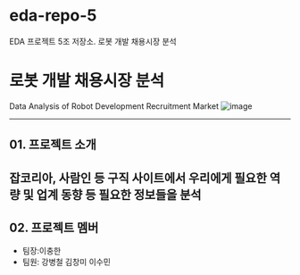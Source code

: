 # eda-repo-5
EDA 프로젝트 5조 저장소. 로봇 개발 채용시장 분석
# 로봇 개발 채용시장 분석
Data Analysis of Robot Development Recruitment Market
![image](https://github.com/changmi-kim/merge_project/assets/141194237/feb58b6f-5ca7-4aac-a677-0a37b55f52ad)

---
## 01. 프로젝트 소개
잡코리아, 사람인 등 구직 사이트에서 우리에게 필요한 역량 및 업계 동향 등 필요한 정보들을 분석
---
## 02. 프로젝트 멤버
- 팀장:이충한
- 팀원: 강병철 김창미 이수민
